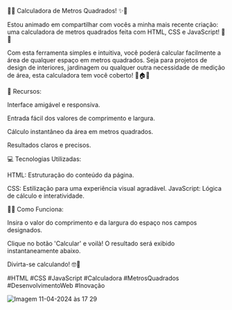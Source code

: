 📐✨ Calculadora de Metros Quadrados! ✨📐

Estou animado em compartilhar com vocês a minha mais recente criação: uma calculadora de metros quadrados feita com HTML, CSS e JavaScript! 🎉🔢

Com esta ferramenta simples e intuitiva, você poderá calcular facilmente a área de qualquer espaço em metros quadrados. Seja para projetos de design de interiores, jardinagem ou qualquer outra necessidade de medição de área, esta calculadora tem você coberto! 💼🏠🌳


🚀 Recursos:

Interface amigável e responsiva.

Entrada fácil dos valores de comprimento e largura.

Cálculo instantâneo da área em metros quadrados.

Resultados claros e precisos.



💻 Tecnologias Utilizadas:

HTML: Estruturação do conteúdo da página.

CSS: Estilização para uma experiência visual agradável.
JavaScript: Lógica de cálculo e interatividade.



👨‍💻 Como Funciona:

Insira o valor do comprimento e da largura do espaço nos campos designados.

Clique no botão 'Calcular' e voilà! O resultado será exibido instantaneamente abaixo.


Divirta-se calculando! 🤓📏

#HTML #CSS #JavaScript #Calculadora #MetrosQuadrados #DesenvolvimentoWeb #Inovação

![Imagem 11-04-2024 às 17 29](https://github.com/Carlosalexandree/Calculadora-para-metros-quadrados/assets/129911181/c91ecaec-e751-4a19-b031-1f7b01d07034)
